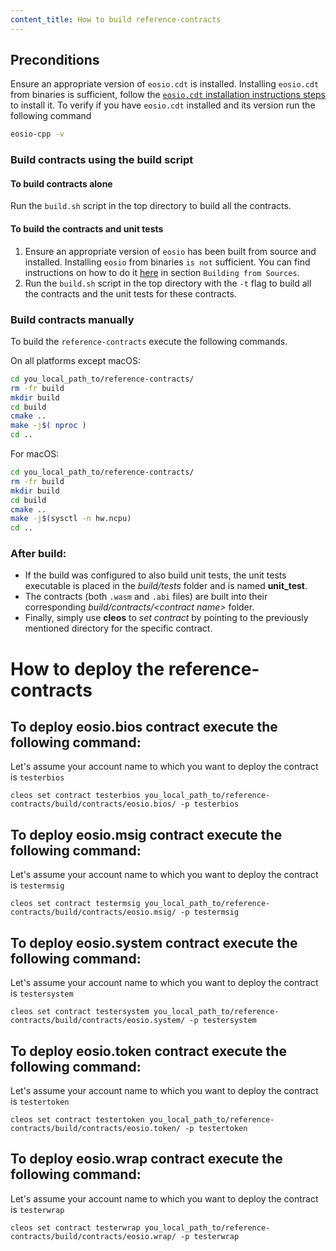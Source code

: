 ```yaml
---
content_title: How to build reference-contracts
---
```


## Preconditions
Ensure an appropriate version of `eosio.cdt` is installed. Installing `eosio.cdt` from binaries is sufficient, follow the [`eosio.cdt` installation instructions steps](https://developers.eos.io/manuals/eosio.cdt/latest/installation) to install it. To verify if you have `eosio.cdt` installed and its version run the following command

```sh
eosio-cpp -v
```

### Build contracts using the build script

#### To build contracts alone
Run the `build.sh` script in the top directory to build all the contracts.

#### To build the contracts and unit tests
1. Ensure an appropriate version of `eosio` has been built from source and installed. Installing `eosio` from binaries `is not` sufficient. You can find instructions on how to do it [here](https://developers.eos.io/manuals/eos/latest/install/build-from-source) in section `Building from Sources`.
2. Run the `build.sh` script in the top directory with the `-t` flag to build all the contracts and the unit tests for these contracts.

### Build contracts manually

To build the `reference-contracts` execute the following commands.

On all platforms except macOS:
```sh
cd you_local_path_to/reference-contracts/
rm -fr build
mkdir build
cd build
cmake ..
make -j$( nproc )
cd ..
```

For macOS:
```sh
cd you_local_path_to/reference-contracts/
rm -fr build
mkdir build
cd build
cmake ..
make -j$(sysctl -n hw.ncpu)
cd ..
```

### After build:
* If the build was configured to also build unit tests, the unit tests executable is placed in the _build/tests_ folder and is named __unit_test__.
* The contracts (both `.wasm` and `.abi` files) are built into their corresponding _build/contracts/\<contract name\>_ folder.
* Finally, simply use __cleos__ to _set contract_ by pointing to the previously mentioned directory for the specific contract.

# How to deploy the reference-contracts

## To deploy eosio.bios contract execute the following command:
Let's assume your account name to which you want to deploy the contract is `testerbios`
```
cleos set contract testerbios you_local_path_to/reference-contracts/build/contracts/eosio.bios/ -p testerbios
```

## To deploy eosio.msig contract execute the following command:
Let's assume your account name to which you want to deploy the contract is `testermsig`
```
cleos set contract testermsig you_local_path_to/reference-contracts/build/contracts/eosio.msig/ -p testermsig
```

## To deploy eosio.system contract execute the following command:
Let's assume your account name to which you want to deploy the contract is `testersystem`
```
cleos set contract testersystem you_local_path_to/reference-contracts/build/contracts/eosio.system/ -p testersystem
```

## To deploy eosio.token contract execute the following command:
Let's assume your account name to which you want to deploy the contract is `testertoken`
```
cleos set contract testertoken you_local_path_to/reference-contracts/build/contracts/eosio.token/ -p testertoken
```

## To deploy eosio.wrap contract execute the following command:
Let's assume your account name to which you want to deploy the contract is `testerwrap`
```
cleos set contract testerwrap you_local_path_to/reference-contracts/build/contracts/eosio.wrap/ -p testerwrap
```